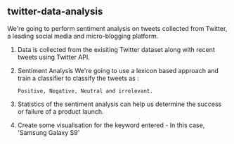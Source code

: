 ## twitter-data-analysis
We're going to perform sentiment analysis on tweets collected from Twitter, a leading social media and micro-blogging platform.

1. Data is collected from the exisiting Twitter dataset along with recent tweets using Twitter API.

2. Sentiment Analysis 
We're going to use a lexicon based approach and train a classifier to classify the tweets as : 

       Positive, Negative, Neutral and irrelevant.

3. Statistics of the sentiment analysis can help us determine the success or failure of a product launch.

4. Create some visualisation for the keyword entered - In this case, 'Samsung Galaxy S9' 
